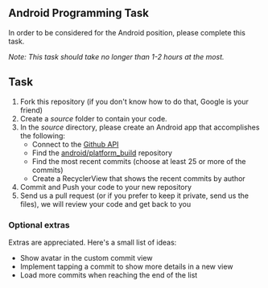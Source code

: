 ## Android Programming Task

In order to be considered for the Android position, please complete this task.

*Note: This task should take no longer than 1-2 hours at the most.*


## Task

1. Fork this repository (if you don't know how to do that, Google is your friend)
2. Create a *source* folder to contain your code. 
3. In the *source* directory, please create an Android app that accomplishes the following:
	- Connect to the [Github API](http://developer.github.com/)
	- Find the [android/platform_build](https://github.com/android/platform_build) repository
	- Find the most recent commits (choose at least 25 or more of the commits)
	- Create a RecyclerView that shows the recent commits by author
4. Commit and Push your code to your new repository
5. Send us a pull request (or if you prefer to keep it private, send us the files), we will review your code and get back to you


### Optional extras
Extras are appreciated. Here's a small list of ideas:
* Show avatar in the custom commit view
* Implement tapping a commit to show more details in a new view
* Load more commits when reaching the end of the list

